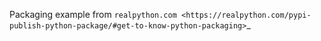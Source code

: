 Packaging example from `realpython.com <https://realpython.com/pypi-publish-python-package/#get-to-know-python-packaging>`_

